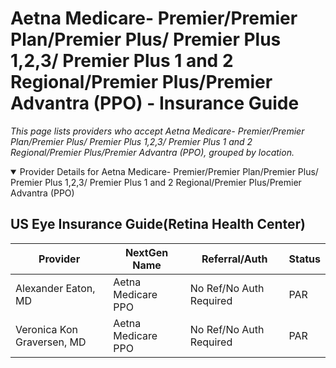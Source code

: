 # Aetna Medicare- Premier/Premier Plan/Premier Plus/ Premier Plus 1,2,3/ Premier Plus 1 and 2 Regional/Premier Plus/Premier Advantra  (PPO) - Insurance Guide

*This page lists providers who accept Aetna Medicare- Premier/Premier Plan/Premier Plus/ Premier Plus 1,2,3/ Premier Plus 1 and 2 Regional/Premier Plus/Premier Advantra  (PPO), grouped by location.*

<details open><summary>Provider Details for Aetna Medicare- Premier/Premier Plan/Premier Plus/ Premier Plus 1,2,3/ Premier Plus 1 and 2 Regional/Premier Plus/Premier Advantra  (PPO)</summary>

## US Eye Insurance Guide(Retina Health Center)

| Provider | NextGen Name | Referral/Auth | Status |
|----------|-------------|--------------|--------|
| Alexander Eaton, MD | Aetna Medicare PPO | No Ref/No Auth Required | PAR |
| Veronica Kon Graversen, MD | Aetna Medicare PPO | No Ref/No Auth Required | PAR |

</details>

